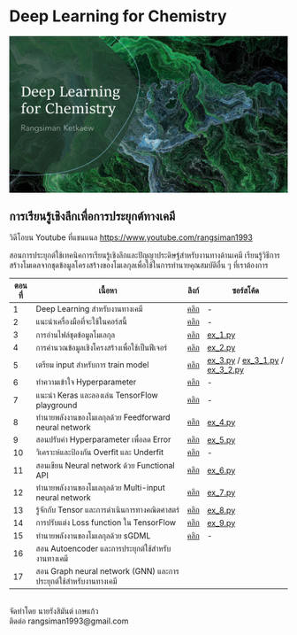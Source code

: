 # Deep Learning for Chemistry

<p align="center">
   <img alt="dl4chem-rangsiman" src="img/dl4chem-rangsiman.png" align=middle width="800pt" hight="100pt" /> 
<p/>

## การเรียนรู้เชิงลึกเพื่อการประยุกต์ทางเคมี

วิดีโอบน Youtube ที่แชนแนล https://www.youtube.com/rangsiman1993

สอนการประยุกต์ใช้เทคนิคการเรียนรู้เชิงลึกและปัญญาประดิษฐ์สำหรับงานทางด้านเคมี เรียนรู้วิธีการสร้างโมเดลจากชุดข้อมูลโครงสร้างของโมเลกุลเพื่อใช้ในการทำนายคุณสมบัติอื่น ๆ ที่เราต้องการ

| ตอนที่ | เนื้อหา| ลิงก์ | ซอร์สโค้ด |
|-----|-----|-----|-----|
|   1 | Deep Learning สำหรับงานทางเคมี | [คลิก](https://www.youtube.com/watch?v=NEc6by5Dnog) | - |
|   2 | แนะนำเครื่องมือที่จะใช้ในคอร์สนี้ | [คลิก](https://www.youtube.com/watch?v=uaKwpyYh7eQ) | - |
|   3 | การอ่านไฟล์ชุดข้อมูลโมเลกุล | [คลิก](https://www.youtube.com/watch?v=fgHydoP2ZCE) | [ex_1.py](src/ex_1.py) | 
|   4 | การคำนวณข้อมูลเชิงโครงสร้างเพื่อใช้เป็นฟีเจอร์ | [คลิก](https://www.youtube.com/watch?v=oBSQ5cylIHg) | [ex_2.py](src/ex_2.py) | 
|   5 | เตรียม input สำหรับการ train model | [คลิก](https://www.youtube.com/watch?v=OaeNhrb8FQ4) | [ex_3.py](src/ex_3.py) / [ex_3_1.py](src/ex_3_1.py) / [ex_3_2.py](src/ex_3_2.py) |
|   6 | ทำความเข้าใจ Hyperparameter | [คลิก](https://www.youtube.com/watch?v=ROpKBD9HIFY) | - |
|   7 | แนะนำ Keras และลองเล่น TensorFlow playground | [คลิก](https://www.youtube.com/watch?v=z2-QnnfhtYI) | - |
|   8 | ทำนายพลังงานของโมเลกุลด้วย Feedforward neural network | [คลิก](https://www.youtube.com/watch?v=Avk9f6mUMuQ) | [ex_4.py](src/ex_4.py) |
|   9 | สอนปรับค่า Hyperparameter เพื่อลด Error | [คลิก](https://www.youtube.com/watch?v=yDDUtNngWVg) | [ex_5.py](src/ex_5.py) |
|  10 | วิเคราะห์และป้องกัน Overfit และ Underfit | [คลิก](https://www.youtube.com/watch?v=zCAng_evxvk) | - |
|  11 | สอนเขียน Neural network ด้วย Functional API | [คลิก](https://www.youtube.com/watch?v=oAE3qMINqVs) | [ex_6.py](src/ex_6.py) |
|  12 | ทำนายพลังงานของโมเลกุลด้วย Multi-input neural network | [คลิก](https://www.youtube.com/watch?v=18IM2RfhoOg) | [ex_7.py](src/ex_7.py) |
|  13 | รู้จักกับ Tensor และการดำเนินการทางคณิตศาสตร์ | [คลิก](https://www.youtube.com/watch?v=YtTCh-Y2mIA) | [ex_8.py](src/ex_8.py) |
|  14 | การปรับแต่ง Loss function ใน TensorFlow | [คลิก](https://www.youtube.com/watch?v=m0WukrWfEHU) | [ex_9.py](src/ex_9.py) |
|  15 | ทำนายพลังงานของโมเลกุลด้วย sGDML | [คลิก](https://www.youtube.com/watch?v=dPq5cynKo1s) | - |
|  16 | สอน Autoencoder และการประยุกต์ใช้สำหรับงานทางเคมี | | |
|  17 | สอน Graph neural network (GNN) และการประยุกต์ใช้สำหรับงานทางเคมี | | |

<br/>
จัดทำโดย นายรังสิมันต์ เกษแก้ว <br/>
ติดต่อ rangsiman1993@gmail.com
